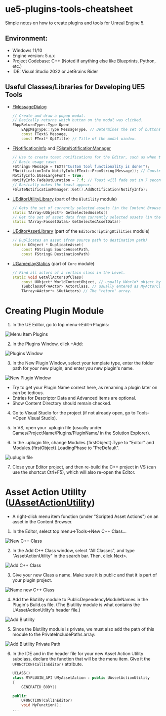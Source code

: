 # ue5-plugins-tools-cheatsheet
Simple notes on how to create plugins and tools for Unreal Engine 5.

## Environment:
- Windows 11/10
- Engine version: 5.x.x
- Project Codebase: C++ (Noted if anything else like Blueprints, Python, etc.)
- IDE: Visual Studio 2022 or JetBrains Rider

## Useful Classes/Libraries for Developing UE5 Tools
- [FMessageDialog](https://docs.unrealengine.com/5.2/en-US/API/Runtime/Core/Misc/FMessageDialog/)
    ```c++
    // Create and draw a popup modal.
    // Basically returns which button on the modal was clicked.
    EAppReturnType::Type Open(
        EAppMsgType::Type MessageType, // Determines the set of buttons in the modal.
        const FText& Message,
        const FText* OptTitle) // Title of the modal window.
    ```

- [FNotificationInfo](https://docs.unrealengine.com/5.2/en-US/API/Runtime/Slate/Widgets/Notifications/FNotificationInfo/) and [FSlateNotificationManager](https://docs.unrealengine.com/5.2/en-US/API/Runtime/Slate/Framework/Notifications/FSlateNotificationManager/)
    ```c++
    // Use to create toast notifications for the Editor, such as when the execution of your tool has finished.
    // Basic usage case:
    FString& Message = TEXT("Custom tool functionality is done!");
    FNotificationInfo NotifyInfo(FText::FromString(Message)); // Constructor
	NotifyInfo.bUseLargeFont = true;
	NotifyInfo.FadeOutDuration = 7.f; // Toast will fade out in 7 seconds.
    // Basically makes the toast appear.
	FSlateNotificationManager::Get().AddNotification(NotifyInfo);
    ```
- [UEditorUtilityLibrary](https://docs.unrealengine.com/5.2/en-US/API/Editor/Blutility/UEditorUtilityLibrary/) (part of the ```Blutility``` module)

    ```c++
    // Gets the set of currently selected assets (in the Content Browser)
    static TArray<UObject*> GetSelectedAssets()
    // Get the set of asset data from currently selected assets (in the Content Browser)
    static TArray<FassetData&> GetSelectedAssetData()
    ```
- [UEditorAssetLibrary](https://docs.unrealengine.com/4.26/en-US/API/Plugins/EditorScriptingUtilities/UEditorAssetLibrary/) (part of the ```EditorScriptingUtilities``` module)

    ```c++
    // Duplicates an asset (from source path to destination path)
    static UObject * DuplicateAsset(
        const FString& SourceAssetPath, 
        const FString& DestinationPath)
    ```

- [UGameplayStatics](https://docs.unrealengine.com/5.2/en-US/API/Runtime/Engine/Kismet/UGameplayStatics/) (part of ```Core``` module)

    ```c++
    // Find all actors of a certain class in the Level.
    static void GetAllActorsOfClass(
        const UObject* WorldContextObject, // usually UWorld* object by calling GEditor->GetEditorWorldContext().World()
        TSubclassOf<AActor> ActorClass, // usually entered as MyActorClass::StaticClass()
        TArray<AActor*> &OutActors) // The "return" array.
    ```
# Creating Plugin Module
1. In the UE Editor, go to top menu->Edit->Plugins:

![Menu Item Plugins](img/01_create_plugin.png "Plugins menu")

2. In the Plugins Window, click +Add:

![Plugins Window](img/02_create_plugin.png "Plugins window")

3. In the New Plugin Window, select your template type, enter the folder path for your new plugin, and enter you new plugin's name.

![New Plugin Window](img/03_create_plugin.png "New Plugin window")
    
- Try to get your Plugin Name correct here, as renaming a plugin later on can be tedious.
- Entries for Descriptor Data and Advanced items are optional.
- Show Content Directory should remain checked.

4. Go to Visual Studio for the project (if not already open, go to Tools->Open Visual Studio).

5. In VS, open your .uplugin file (usually under Games/ProjectName/Plugins/PluginName/ in the Solution Explorer).

6. In the .uplugin file, change Modules.{firstObject}.Type to "Editor" and Modules.{firstObject}.LoadingPhase to "PreDefault".

![uplugin file](img/04_create_plugin.png "uplugin file")

7. Close your Editor project, and then re-build the C++ project in VS (can use the shortcut Ctrl+F5), which will also re-open the Editor.

# Asset Action Utility ([UAssetActionUtility](https://docs.unrealengine.com/5.2/en-US/API/Editor/Blutility/UAssetActionUtility/))
- A right-click menu item function (under "Scripted Asset Actions") on an asset in the Content Browser.
1. In the Editor, select top menu->Tools->New C++ Class...

![New C++ Class](img/05_asset_action_utility.png "New C++ Class")

2. In the Add C++ Class window, select "All Classes", and type "AssetActionUtility" in the search bar.  Then, click Next>.

![Add C++ Class](img/06_asset_action_utility.png "Add C++ Class")

3. Give your new Class a name.  Make sure it is public and that it is part of your plugin project.

![Name new C++ Class](img/06a_asset_action_utility.png "Name new C++ Class")

4. Add the Blutility module to PublicDependencyModuleNames in the Plugin's Build.cs file.  (The Blutility module is what contains the UAssetActionUtlity's header file.)

![Add Blutility](img/07_asset_action_utility.png "Add Blutility")

5. Since the Blutility module is private, we must also add the path of this module to the PrivateIncludePaths array:

![Add Blutility Private Path](img/08_asset_action_utility.png "Add Blutility Private Path")

6. In the IDE and in the header file for your new Asset Action Utility subclass, declare the function that will be the menu item.  Give it the ```UFUNCTION(CallInEditor)``` attribute.

    ```c++
    UCLASS()
    class MYPLUGIN_API UMyAssetAction : public UAssetActionUtility
    {
        GENERATED_BODY()

    public:
        UFUNCTION(CallInEditor)
        void MyFunction();
    ...
    ```
